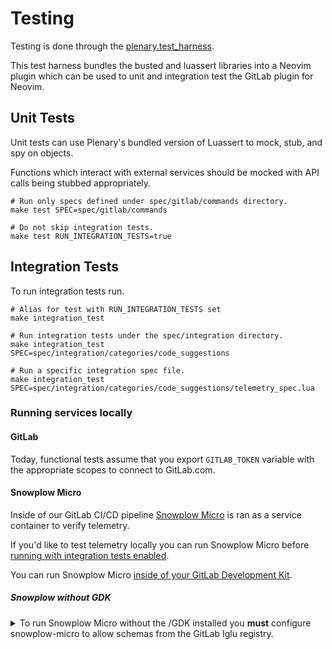 # Testing

Testing is done through the [plenary.test_harness](https://github.com/nvim-lua/plenary.nvim/tree/master#plenarytest_harness).

This test harness bundles the busted and luassert libraries into a Neovim
plugin which can be used to unit and integration test the GitLab plugin for
Neovim.

## Unit Tests

Unit tests can use Plenary's bundled version of Luassert to mock, stub, and spy
on objects.

Functions which interact with external services should be mocked with API calls
being stubbed appropriately.

```shell
# Run only specs defined under spec/gitlab/commands directory.
make test SPEC=spec/gitlab/commands

# Do not skip integration tests.
make test RUN_INTEGRATION_TESTS=true
```

## Integration Tests

To run integration tests run.

```shell
# Alias for test with RUN_INTEGRATION_TESTS set
make integration_test

# Run integration tests under the spec/integration directory.
make integration_test SPEC=spec/integration/categories/code_suggestions

# Run a specific integration spec file.
make integration_test SPEC=spec/integration/categories/code_suggestions/telemetry_spec.lua
```

### Running services locally

#### GitLab

Today, functional tests assume that you export `GITLAB_TOKEN` variable with the appropriate scopes to connect to GitLab.com.

#### Snowplow Micro

Inside of our GitLab CI/CD pipeline [Snowplow Micro](https://github.com/snowplow-incubator/snowplow-micro#snowplow-micro) is ran as a service container to verify telemetry.

If you'd like to test telemetry locally you can run Snowplow Micro before [running with integration tests enabled](#integration-tests).

You can run Snowplow Micro [inside of your GitLab Development Kit](https://gitlab.com/gitlab-org/gitlab-development-kit/-/blob/main/doc/howto/snowplow_micro.md).

##### Snowplow without GDK

<details><!-- {{{ -->
<summary>To run Snowplow Micro without the /GDK installed you <b>must</b> configure snowplow-micro to allow schemas from the GitLab Iglu registry.</summary>

To run the Snowplow Micro container in the foreground:

```shell
docker run --name snowplow-micro --rm -e MICRO_IGLU_REGISTRY_URL="https://gitlab-org.gitlab.io/iglu" -p 127.0.0.1:9091:9090 snowplow/snowplow-micro:latest
```

Or in the background:

```shell
docker run --name snowplow-micro -d -e MICRO_IGLU_REGISTRY_URL="https://gitlab-org.gitlab.io/iglu" -p 127.0.0.1:9091:9090 snowplow/snowplow-micro:latest
```

Confirm the service is running successfully:

```shell
curl -v "http://127.0.0.1:9091/micro/good" | jq .
docker logs -f snowplow-micro
```

Export `SNOWPLOW_MICRO_URL` if binding to non-standard location:

```shell
export SNOWPLOW_MICRO_URL='http://127.0.0.1:9091'
```

</details><!-- }}} -->
